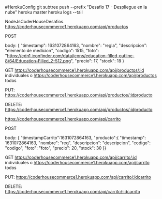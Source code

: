 #HerokuConfig git subtree push --prefix "Desafio 17 - Despliegue en la nube" heroku master heroku logs --tail

NodeJsCoderHouseDesafios
https://coderhousecommerce1.herokuapp.com/api/productos

POST

body: { "timestamp": 1631072864163, "nombre": "regla", "descripcion": "elemento de medicion", "codigo": 1515, "foto": "https://cdn1.iconfinder.com/data/icons/education-filled-outline-8/64/Education-Filled_2-512.png", "precio": 17, "stock": 18 }

GET
https://coderhousecommerce1.herokuapp.com/api/productos/:id individuales o https://coderhousecommerce1.herokuapp.com/api/productos todos

PUT: https://coderhousecommerce1.herokuapp.com/api/productos/:idproducto

DELETE: https://coderhousecommerce1.herokuapp.com/api/productos/:idproducto

https://coderhousecommerce1.herokuapp.com/api/carrito

POST

body: { "timestampCarrito":1631072864163, "producto":{ "timestamp": 1631072864163, "nombre": "reg", "descripcion": "descripcion", "codigo": "codigo", "foto": "foto", "precio": 20, "stock": 30 }}

GET
https://coderhousecommerce1.herokuapp.com/api/carrito/:id individuales o https://coderhousecommerce1.herokuapp.com/api/carrito todos

PUT: https://coderhousecommerce1.herokuapp.com/api/carrito/:idcarrito

DELETE: https://coderhousecommerce1.herokuapp.com/api/carrito/:idcarrito
